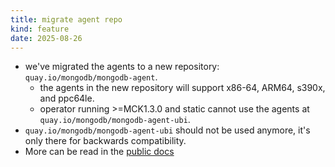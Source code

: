 ```yaml
---
title: migrate agent repo
kind: feature
date: 2025-08-26
---
```


* we've migrated the agents to a new repository: `quay.io/mongodb/mongodb-agent`.
  * the agents in the new repository will support x86-64, ARM64, s390x, and ppc64le.
  * operator running >=MCK1.3.0 and static cannot use the agents at `quay.io/mongodb/mongodb-agent-ubi`.
* `quay.io/mongodb/mongodb-agent-ubi` should not be used anymore, it's only there for backwards compatibility.
* More can be read in the [public docs](https://www.mongodb.com/docs/kubernetes/upcoming/tutorial/plan-k8s-op-compatibility/#supported-hardware-architectures)
